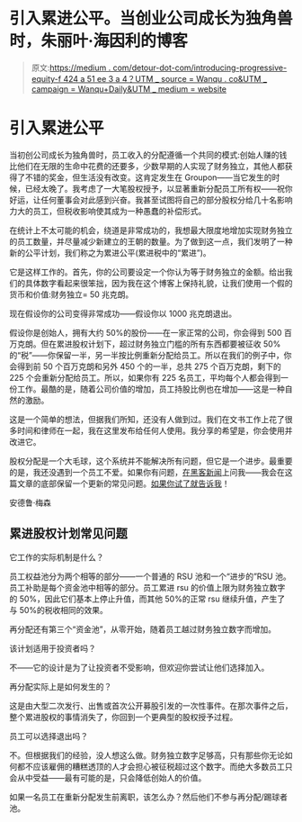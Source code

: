 # 引入累进公平。当创业公司成长为独角兽时，朱丽叶·海因利的博客

> 原文:[https://medium . com/detour-dot-com/introducing-progressive-equity-f 424 a 51 ee 3 a 4？UTM _ source = Wanqu . co&UTM _ campaign = Wanqu+Daily&UTM _ medium = website](https://medium.com/detour-dot-com/introducing-progressive-equity-f424a51ee3a4?utm_source=wanqu.co&utm_campaign=Wanqu+Daily&utm_medium=website)

# 引入累进公平

当初创公司成长为独角兽时，员工收入的分配遵循一个共同的模式:创始人赚的钱比他们在无限的生命中花费的还要多，少数早期的人实现了财务独立，其他人都获得了不错的奖金，但生活没有改变。这肯定发生在 Groupon——当它发生的时候，已经太晚了。我考虑了一大笔股权授予，以显著重新分配员工所有权——祝你好运，让任何董事会对此感到兴奋。我甚至试图将自己的部分股权分给几十名影响力大的员工，但税收影响使其成为一种愚蠢的补偿形式。

在统计上不太可能的机会，绕道是非常成功的，我想最大限度地增加实现财务独立的员工数量，并尽量减少新建立的王朝的数量。为了做到这一点，我们发明了一种新的公平计划，我们称之为累进公平(累进税中的“累进”)。

它是这样工作的。首先，你的公司要设定一个你认为等于财务独立的金额。给出我们的具体数字看起来很笨拙，因为我在这个博客上保持礼貌，让我们使用一个假的货币和价值:财务独立= 50 兆克朗。

现在假设你的公司变得非常成功——假设你以 1000 兆克朗退出。

假设你是创始人，拥有大约 50%的股份——在一家正常的公司，你会得到 500 百万克朗。但在累进股权计划下，超过财务独立门槛的所有东西都要被征收 50%的“税”——你保留一半，另一半按比例重新分配给员工。所以在我们的例子中，你会得到前 50 个百万克朗和另外 450 个的一半，总共 275 个百万克朗，剩下的 225 个会重新分配给员工。所以，如果你有 225 名员工，平均每个人都会得到一份工作。最酷的是，随着公司价值的增加，员工持股比例也在增加——这是一种自然的激励。

这是一个简单的想法，但据我们所知，还没有人做到过。我们在文书工作上花了很多时间和律师在一起，我在这里发布给任何人使用。我分享的希望是，你会使用并改进它。

股权分配是一个大毛球，这个系统并不能解决所有问题，但它是一个进步。最重要的是，我还没遇到一个员工不爱。如果你有问题，[在黑客新闻](https://news.ycombinator.com/item?id=9336392)上问我——我会在这篇文章的底部保留一个更新的常见问题。[如果你试了就告诉我](http://www.twitter.com/andrewmason)！

安德鲁·梅森

## 累进股权计划常见问题

它工作的实际机制是什么？

员工权益池分为两个相等的部分——一个普通的 RSU 池和一个“进步的”RSU 池。员工补助是每个资金池中相等的部分。员工累进 rsu 的价值上限为财务独立数字的 50%，因此它们基本上停止升值，而其他 50%的正常 rsu 继续升值，产生了与 50%的税收相同的效果。

再分配还有第三个“资金池”，从零开始，随着员工越过财务独立数字而增加。

该计划适用于投资者吗？

不——它的设计是为了让投资者不受影响，但欢迎你尝试让他们选择加入。

再分配实际上是如何发生的？

这是由大型二次发行、出售或首次公开募股引发的一次性事件。在那次事件之后，整个累进股权的事情消失了，你回到一个更典型的股权授予过程。

员工可以选择退出吗？

不。但根据我们的经验，没人想这么做。财务独立数字足够高，只有那些你无论如何都不应该雇佣的糟糕透顶的人才会担心被征税超过这个数字。而绝大多数员工只会从中受益——最有可能的是，只会降低创始人的价值。

如果一名员工在重新分配发生前离职，该怎么办？然后他们不参与再分配/踢球者池。